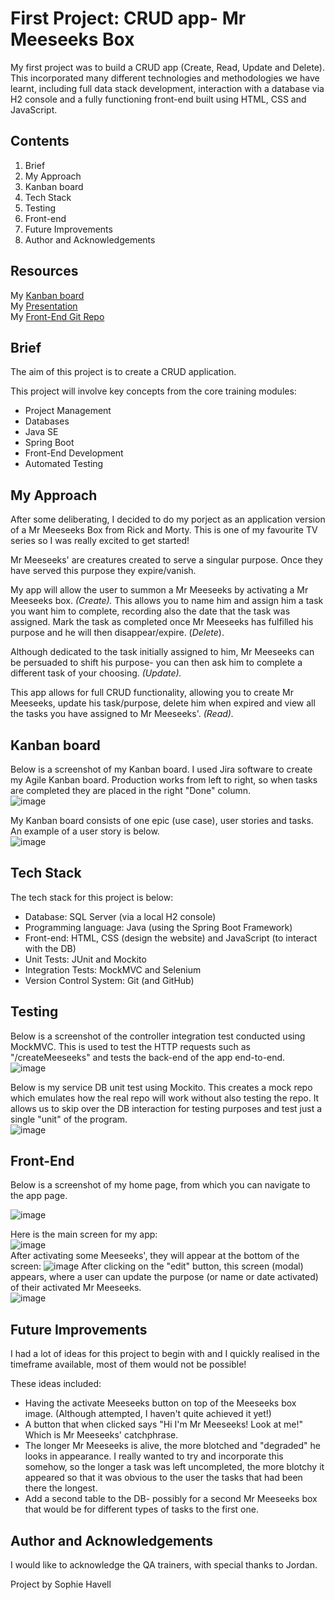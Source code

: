 # First Project: CRUD app- Mr Meeseeks Box 

My first project was to build a CRUD app (Create, Read, Update and Delete). This incorporated many different technologies and methodologies we have learnt, including full data stack development, interaction with a database via H2 console and a fully functioning front-end built using HTML, CSS and JavaScript. 

## Contents 
1. Brief 
2. My Approach 
3. Kanban board 
4. Tech Stack 
5. Testing 
6. Front-end 
7. Future Improvements 
8. Author and Acknowledgements 

## Resources 
My [Kanban board](https://my-crud-jira-board.atlassian.net/secure/RapidBoard.jspa?rapidView=1&projectKey=APP&atlOrigin=eyJpIjoiMGY4M2VhOWJhYjY1NDEyOGJlNjQ5ZjA3ZjRjN2Y0MTYiLCJwIjoiaiJ9)  
My [Presentation]()  
My [Front-End Git Repo](https://github.com/soph-ai/CRUDAppFE.git)  

## Brief 
The aim of this project is to create a CRUD application.  
  
This project will involve key concepts from the core training modules:

* Project Management
* Databases
* Java SE
* Spring Boot
* Front-End Development
* Automated Testing

## My Approach 
After some deliberating, I decided to do my porject as an application version of a Mr Meeseeks Box from Rick and Morty. This is one of my favourite TV series so I was really excited to get started! 

Mr Meeseeks' are creatures created to serve a singular purpose. Once they have served this purpose they expire/vanish. 

My app will allow the user to summon a Mr Meeseeks by activating a Mr Meeseeks box. *(Create).* This allows you to name him and assign him a task you want him to complete, recording also the date that the task was assigned. Mark the task as completed once Mr Meeseeks has fulfilled his purpose and he will then disappear/expire. (*Delete*).  

Although dedicated to the task initially assigned to him, Mr Meeseeks can be persuaded to shift his purpose- you can then ask him to complete a different task of your choosing. *(Update).* 

This app allows for full CRUD functionality, allowing you to create Mr Meeseeks, update his task/purpose, delete him when expired and view all the tasks you have assigned to Mr Meeseeks'. *(Read).*

## Kanban board 
Below is a screenshot of my Kanban board. I used Jira software to create my Agile Kanban board. Production works from left to right, so when tasks are completed they are placed in the right "Done" column.  
![image](https://user-images.githubusercontent.com/78798512/111064292-14501a00-84ab-11eb-86ec-ce232aac52c3.png)

My Kanban board consists of one epic (use case), user stories and tasks.  
An example of a user story is below.   
![image](https://user-images.githubusercontent.com/78798512/111064495-326a4a00-84ac-11eb-83fb-f00dbfff2297.png)

## Tech Stack 
The tech stack for this project is below:  

* Database: SQL Server (via a local H2 console) 
* Programming language: Java (using the Spring Boot Framework) 
* Front-end: HTML, CSS (design the website) and JavaScript (to interact with the DB) 
* Unit Tests: JUnit and Mockito
* Integration Tests: MockMVC and Selenium
* Version Control System: Git (and GitHub) 

## Testing 
Below is a screenshot of the controller integration test conducted using MockMVC. This is used to test the HTTP requests such as "/createMeeseeks" and tests the back-end of the app end-to-end.  
![image](https://user-images.githubusercontent.com/78798512/111064932-de149980-84ae-11eb-8198-d201b1bb3059.png)

Below is my service DB unit test using Mockito. This creates a mock repo which emulates how the real repo will work without also testing the repo. It allows us to skip over the DB interaction for testing purposes and test just a single "unit" of the program.  
![image](https://user-images.githubusercontent.com/78798512/111065111-f507bb80-84af-11eb-8514-de80d5cf3fa3.png)

## Front-End 
Below is a screenshot of my home page, from which you can navigate to the app page.  

![image](https://user-images.githubusercontent.com/78798512/111065523-22edff80-84b2-11eb-8452-37b6e10ba235.png)

Here is the main screen for my app:  
![image](https://user-images.githubusercontent.com/78798512/111065543-44e78200-84b2-11eb-81d7-c0535eb42673.png)  
After activating some Meeseeks', they will appear at the bottom of the screen: 
![image](https://user-images.githubusercontent.com/78798512/111065606-84ae6980-84b2-11eb-9e4a-826f400e759b.png)
After clicking on the "edit" button, this screen (modal) appears, where a user can update the purpose (or name or date activated) of their activated Mr Meeseeks.  
![image](https://user-images.githubusercontent.com/78798512/111065726-161ddb80-84b3-11eb-9158-de781511c428.png)


## Future Improvements 
I had a lot of ideas for this project to begin with and I quickly realised in the timeframe available, most of them would not be possible!  

These ideas included: 

* Having the activate Meeseeks button on top of the Meeseeks box image. (Although attempted, I haven't quite achieved it yet!) 
* A button that when clicked says "Hi I'm Mr Meeseeks! Look at me!" Which is Mr Meeseeks' catchphrase. 
* The longer Mr Meeseeks is alive, the more blotched and "degraded" he looks in appearance. I really wanted to try and incorporate this somehow, so the longer a task was left uncompleted, the more blotchy it appeared so that it was obvious to the user the tasks that had been there the longest. 
* Add a second table to the DB- possibly for a second Mr Meeseeks box that would be for different types of tasks to the first one. 

## Author and Acknowledgements 
I would like to acknowledge the QA trainers, with special thanks to Jordan. 

Project by Sophie Havell 

